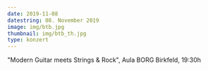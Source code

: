 ```yaml
---
date: 2019-11-08
datestring: 08. November 2019
image: img/btb.jpg
thumbnail: img/btb_th.jpg
type: konzert
---
```


"Modern Guitar meets Strings & Rock", Aula BORG Birkfeld, 19:30h